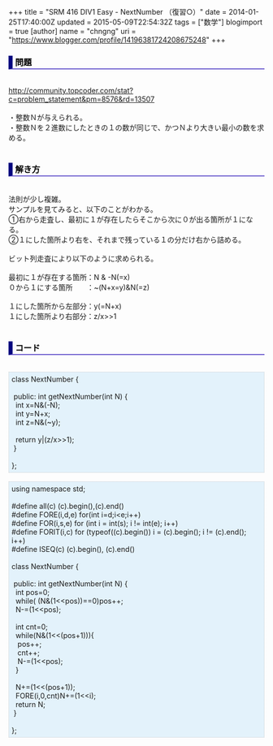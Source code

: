 +++
title = "SRM 416 DIV1 Easy - NextNumber （復習○）"
date = 2014-01-25T17:40:00Z
updated = 2015-05-09T22:54:32Z
tags = ["数学"]
blogimport = true 
[author]
	name = "chngng"
	uri = "https://www.blogger.com/profile/14196381724208675248"
+++

<div dir="ltr" style="text-align: left;" trbidi="on"><h3 style="border-bottom: 2px solid slateblue; border-left: 8px solid navy; color: black; padding: 0px 0px 1px 5px;">問題 </h3><br /><a href="http://community.topcoder.com/stat?c=problem_statement&amp;pm=8576&amp;rd=13507" target="_blank">http://community.topcoder.com/stat?c=problem_statement&amp;pm=8576&amp;rd=13507</a><br /><br />・整数Ｎが与えられる。<br />・整数Ｎを２進数にしたときの１の数が同じで、かつＮより大きい最小の数を求める。<br /><br /><h3 style="border-bottom: 2px solid slateblue; border-left: 8px solid navy; color: black; padding: 0px 0px 1px 5px;">解き方 </h3><br />法則が少し複雑。<br />サンプルを見てみると、以下のことがわかる。<br />①右から走査し、最初に１が存在したらそこから次に０が出る箇所が１になる。<br />②１にした箇所より右を、それまで残っている１の分だけ右から詰める。<br /><br />ビット列走査により以下のように求められる。<br /><br />最初に１が存在する箇所：N &amp; -N(=x)<br />０から１にする箇所　　：~(N+x=y)&amp;N(=z)<br /><br />１にした箇所から左部分：y(=N+x)<br />１にした箇所より右部分：z/x&gt;&gt;1<br /><br /><h3 style="border-bottom: 2px solid slateblue; border-left: 8px solid navy; color: black; padding: 0px 0px 1px 5px;">コード </h3><br /><div style="background-color: #e3f2fb; border: 1px dotted #CCCCCC; padding: 5px;">class NextNumber {<br /><br /><span class="Apple-tab-span" style="white-space: pre;"> </span>public: int getNextNumber(int N) {<br /><span class="Apple-tab-span" style="white-space: pre;">  </span>int x=N&amp;(-N);<br /><span class="Apple-tab-span" style="white-space: pre;">  </span>int y=N+x;<br /><span class="Apple-tab-span" style="white-space: pre;">  </span>int z=N&amp;(~y);<br /><br /><span class="Apple-tab-span" style="white-space: pre;">  </span>return y|(z/x&gt;&gt;1);<br /><span class="Apple-tab-span" style="white-space: pre;"> </span>}<br /><br />};</div><br /><div style="background-color: #e3f2fb; border: 1px dotted #CCCCCC; padding: 5px;">using namespace std;<br /><br />#define all(c) (c).begin(),(c).end()<br />#define FORE(i,d,e) for(int i=d;i&lt;e;i++)<br />#define FOR(i,s,e) for (int i = int(s); i != int(e); i++)<br />#define FORIT(i,c) for (typeof((c).begin()) i = (c).begin(); i != (c).end(); i++)<br />#define ISEQ(c) (c).begin(), (c).end()<br /><br />class NextNumber {<br /><br /><span class="Apple-tab-span" style="white-space: pre;"> </span>public: int getNextNumber(int N) {<br /><span class="Apple-tab-span" style="white-space: pre;">  </span>int pos=0;<br /><span class="Apple-tab-span" style="white-space: pre;">  </span>while( (N&amp;(1&lt;&lt;pos))==0)pos++;<br /><span class="Apple-tab-span" style="white-space: pre;">  </span>N-=(1&lt;&lt;pos);<br /><br /><span class="Apple-tab-span" style="white-space: pre;">  </span>int cnt=0;<br /><span class="Apple-tab-span" style="white-space: pre;">  </span>while(N&amp;(1&lt;&lt;(pos+1))){<br /><span class="Apple-tab-span" style="white-space: pre;">   </span>pos++;<br /><span class="Apple-tab-span" style="white-space: pre;">   </span>cnt++;<br /><span class="Apple-tab-span" style="white-space: pre;">   </span>N-=(1&lt;&lt;pos);<br /><span class="Apple-tab-span" style="white-space: pre;">  </span>}<br /><span class="Apple-tab-span" style="white-space: pre;">  </span><br /><span class="Apple-tab-span" style="white-space: pre;">  </span>N+=(1&lt;&lt;(pos+1));<br /><span class="Apple-tab-span" style="white-space: pre;">  </span>FORE(i,0,cnt)N+=(1&lt;&lt;i);<br /><span class="Apple-tab-span" style="white-space: pre;">  </span>return N;<br /><span class="Apple-tab-span" style="white-space: pre;"> </span>}<br /><br />};</div></div>

